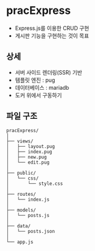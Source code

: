 # pracExpress
* Express.js를 이용한 CRUD 구현
* 게시판 기능을 구현하는 것이 목표

## 상세 
* 서버 사이드 렌더링(SSR) 기반
* 템플릿 엔진 : pug
* 데이터베이스 : mariadb
* 도커 위에서 구동하기

## 파일 구조

```{text}
pracExpress/
│
├── views/
│   ├── layout.pug
│   ├── index.pug
│   ├── new.pug
│   └── edit.pug
│
├── public/
│   └── css/
│       └── style.css
│
├── routes/
│   └── index.js
│
├── models/
│   └── posts.js
│
├── data/
│   └── posts.json
│
└── app.js
```